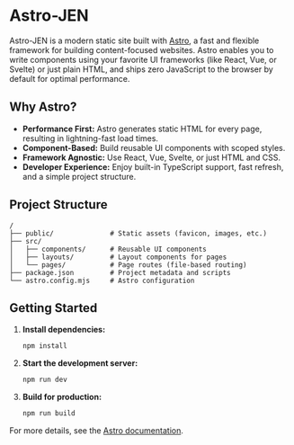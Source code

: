 # Astro-JEN

Astro-JEN is a modern static site built with [Astro](https://astro.build/), a fast and flexible framework for building content-focused websites. Astro enables you to write components using your favorite UI frameworks (like React, Vue, or Svelte) or just plain HTML, and ships zero JavaScript to the browser by default for optimal performance.

## Why Astro?

- **Performance First:** Astro generates static HTML for every page, resulting in lightning-fast load times.
- **Component-Based:** Build reusable UI components with scoped styles.
- **Framework Agnostic:** Use React, Vue, Svelte, or just HTML and CSS.
- **Developer Experience:** Enjoy built-in TypeScript support, fast refresh, and a simple project structure.

## Project Structure

```
/
├── public/              # Static assets (favicon, images, etc.)
├── src/
│   ├── components/      # Reusable UI components
│   ├── layouts/         # Layout components for pages
│   └── pages/           # Page routes (file-based routing)
├── package.json         # Project metadata and scripts
└── astro.config.mjs     # Astro configuration
```

## Getting Started

1. **Install dependencies:**
   ```sh
   npm install
   ```
2. **Start the development server:**
   ```sh
   npm run dev
   ```
3. **Build for production:**
   ```sh
   npm run build
   ```

For more details, see the [Astro documentation](https://docs.astro.build/).
